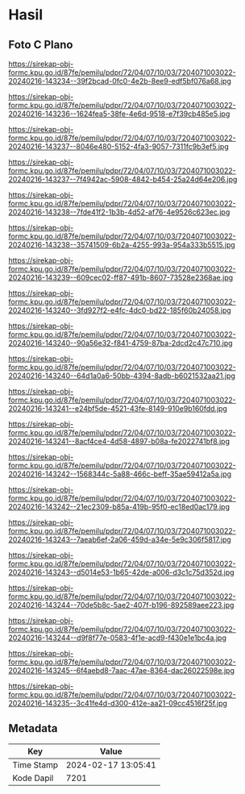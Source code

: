 # Hasil

## Foto C Plano

https://sirekap-obj-formc.kpu.go.id/87fe/pemilu/pdpr/72/04/07/10/03/7204071003022-20240216-143234--39f2bcad-0fc0-4e2b-8ee9-edf5bf076a68.jpg

https://sirekap-obj-formc.kpu.go.id/87fe/pemilu/pdpr/72/04/07/10/03/7204071003022-20240216-143236--1624fea5-38fe-4e6d-9518-e7f39cb485e5.jpg

https://sirekap-obj-formc.kpu.go.id/87fe/pemilu/pdpr/72/04/07/10/03/7204071003022-20240216-143237--8046e480-5152-4fa3-9057-7311fc9b3ef5.jpg

https://sirekap-obj-formc.kpu.go.id/87fe/pemilu/pdpr/72/04/07/10/03/7204071003022-20240216-143237--7f4942ac-5908-4842-b454-25a24d64e206.jpg

https://sirekap-obj-formc.kpu.go.id/87fe/pemilu/pdpr/72/04/07/10/03/7204071003022-20240216-143238--7fde41f2-1b3b-4d52-af76-4e9526c623ec.jpg

https://sirekap-obj-formc.kpu.go.id/87fe/pemilu/pdpr/72/04/07/10/03/7204071003022-20240216-143238--35741509-6b2a-4255-993a-954a333b5515.jpg

https://sirekap-obj-formc.kpu.go.id/87fe/pemilu/pdpr/72/04/07/10/03/7204071003022-20240216-143239--609cec02-ff87-491b-8607-73528e2368ae.jpg

https://sirekap-obj-formc.kpu.go.id/87fe/pemilu/pdpr/72/04/07/10/03/7204071003022-20240216-143240--3fd927f2-e4fc-4dc0-bd22-185f60b24058.jpg

https://sirekap-obj-formc.kpu.go.id/87fe/pemilu/pdpr/72/04/07/10/03/7204071003022-20240216-143240--90a56e32-f841-4759-87ba-2dcd2c47c710.jpg

https://sirekap-obj-formc.kpu.go.id/87fe/pemilu/pdpr/72/04/07/10/03/7204071003022-20240216-143240--64d1a0a6-50bb-4394-8adb-b6021532aa21.jpg

https://sirekap-obj-formc.kpu.go.id/87fe/pemilu/pdpr/72/04/07/10/03/7204071003022-20240216-143241--e24bf5de-4521-43fe-8149-910e9b160fdd.jpg

https://sirekap-obj-formc.kpu.go.id/87fe/pemilu/pdpr/72/04/07/10/03/7204071003022-20240216-143241--8acf4ce4-4d58-4897-b08a-fe2022741bf8.jpg

https://sirekap-obj-formc.kpu.go.id/87fe/pemilu/pdpr/72/04/07/10/03/7204071003022-20240216-143242--1568344c-5a88-466c-beff-35ae59412a5a.jpg

https://sirekap-obj-formc.kpu.go.id/87fe/pemilu/pdpr/72/04/07/10/03/7204071003022-20240216-143242--21ec2309-b85a-419b-95f0-ec18ed0ac179.jpg

https://sirekap-obj-formc.kpu.go.id/87fe/pemilu/pdpr/72/04/07/10/03/7204071003022-20240216-143243--7aeab6ef-2a06-459d-a34e-5e9c306f5817.jpg

https://sirekap-obj-formc.kpu.go.id/87fe/pemilu/pdpr/72/04/07/10/03/7204071003022-20240216-143243--d5014e53-1b65-42de-a006-d3c1c75d352d.jpg

https://sirekap-obj-formc.kpu.go.id/87fe/pemilu/pdpr/72/04/07/10/03/7204071003022-20240216-143244--70de5b8c-5ae2-407f-b196-892589aee223.jpg

https://sirekap-obj-formc.kpu.go.id/87fe/pemilu/pdpr/72/04/07/10/03/7204071003022-20240216-143244--d9f8f77e-0583-4f1e-acd9-f430e1e1bc4a.jpg

https://sirekap-obj-formc.kpu.go.id/87fe/pemilu/pdpr/72/04/07/10/03/7204071003022-20240216-143245--6f4aebd8-7aac-47ae-8364-dac26022598e.jpg

https://sirekap-obj-formc.kpu.go.id/87fe/pemilu/pdpr/72/04/07/10/03/7204071003022-20240216-143235--3c41fe4d-d300-412e-aa21-09cc4516f25f.jpg


## Metadata

| Key        | Value               |
| ---------- | ------------------- |
| Time Stamp | 2024-02-17 13:05:41 |
| Kode Dapil | 7201                |



